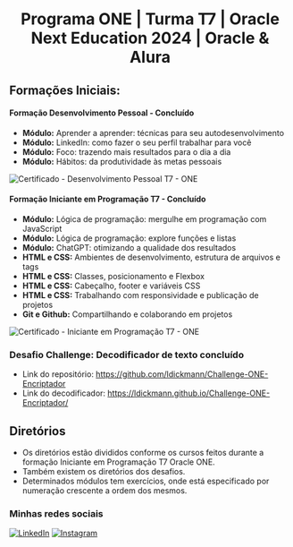 <h1 align="center">Programa ONE | Turma T7 | Oracle Next Education 2024 | Oracle & Alura</h1>

## Formações Iniciais: 

#### Formação Desenvolvimento Pessoal - Concluído

* **Módulo:** Aprender a aprender: técnicas para seu autodesenvolvimento
* **Módulo:** LinkedIn: como fazer o seu perfil trabalhar para você
* **Módulo:** Foco: trazendo mais resultados para o dia a dia
* **Módulo:** Hábitos: da produtividade às metas pessoais

![Certificado - Desenvolvimento Pessoal T7 - ONE](https://github.com/user-attachments/assets/c37b84b3-7067-4920-b85d-22992ada4e6d)

#### Formação Iniciante em Programação T7 - Concluído

* **Módulo:** Lógica de programação: mergulhe em programação com JavaScript
* **Módulo:** Lógica de programação: explore funções e listas
* **Módulo:** ChatGPT: otimizando a qualidade dos resultados
* **HTML e CSS:** Ambientes de desenvolvimento, estrutura de arquivos e tags
* **HTML e CSS:** Classes, posicionamento e Flexbox
* **HTML e CSS:** Cabeçalho, footer e variáveis CSS
* **HTML e CSS:** Trabalhando com responsividade e publicação de projetos
* **Git e Github:** Compartilhando e colaborando em projetos

![Certificado - Iniciante em Programação T7 - ONE](https://github.com/user-attachments/assets/63911ef5-63d2-402f-b31b-d79784d81f29)


### Desafio Challenge: Decodificador de texto concluído

- Link do repositório: https://github.com/ldickmann/Challenge-ONE-Encriptador
- Link do decodificador: https://ldickmann.github.io/Challenge-ONE-Encriptador/

## Diretórios

* Os diretórios estão divididos conforme os cursos feitos durante a formação Iniciante em Programação T7 Oracle ONE.
* Também existem os diretórios dos desafios.
* Determinados módulos tem exercícios, onde está especificado por numeração crescente a ordem dos mesmos.


### Minhas redes sociais

[![LinkedIn](https://img.shields.io/badge/linkedin-%230077B5.svg?style=for-the-badge&logo=linkedin&logoColor=white)](https://linkedin.com/in/lucas-dickmann) [![Instagram](https://img.shields.io/badge/Instagram-%23E4405F.svg?style=for-the-badge&logo=Instagram&logoColor=white)](https://instagram.com/luksdickmann) 
